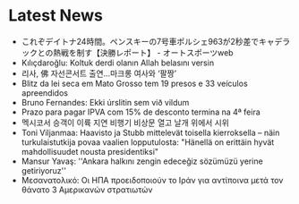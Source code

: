 # Latest News
-  これぞデイトナ24時間。ペンスキーの7号車ポルシェ963が2秒差でキャデラックとの熱戦を制す【決勝レポート】 - オートスポーツweb
-  Kılıçdaroğlu: Koltuk derdi olanın Allah belasını versin
-  리사, 佛 자선콘서트 출연…마크롱 여사와 ‘팔짱’
-  Blitz da lei seca em Mato Grosso tem 19 presos e 33 veículos apreendidos
-  Bruno Fernandes: Ekki úrslitin sem við vildum
-  Prazo para pagar IPVA com 15% de desconto termina na 4ª feira
-  멕시코서 승객이 이륙 지연 비행기 비상문 열고 날개 위에서 시위
-  Toni Viljanmaa: Haavisto ja Stubb mittelevät toisella kierroksella – näin turkulaistutkija povaa vaalien lopputulosta: "Hänellä on erittäin hyvät mahdollisuudet nousta presidentiksi"
-  Mansur Yavaş: ''Ankara halkını zengin edeceğiz sözümüzü yerine getiriyoruz''
-  Μεσανατολικό: Οι ΗΠΑ προειδοποιούν το Ιράν για αντίποινα μετά τον θάνατο 3 Αμερικανών στρατιωτών
